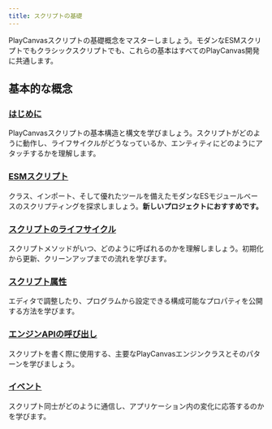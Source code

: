```yaml
---
title: スクリプトの基礎
---
```


PlayCanvasスクリプトの基礎概念をマスターしましょう。モダンなESMスクリプトでもクラシックスクリプトでも、これらの基本はすべてのPlayCanvas開発に共通します。

## 基本的な概念

### [はじめに](./getting-started.md)

PlayCanvasスクリプトの基本構造と構文を学びましょう。スクリプトがどのように動作し、ライフサイクルがどうなっているか、エンティティにどのようにアタッチするかを理解します。

### [ESMスクリプト](./esm-scripts.md)

クラス、インポート、そして優れたツールを備えたモダンなESモジュールベースのスクリプティングを探求しましょう。**新しいプロジェクトにおすすめです。**

### [スクリプトのライフサイクル](./script-lifecycle.md)

スクリプトメソッドがいつ、どのように呼ばれるのかを理解しましょう。初期化から更新、クリーンアップまでの流れを学びます。

### [スクリプト属性](./script-attributes/index.md)

エディタで調整したり、プログラムから設定できる構成可能なプロパティを公開する方法を学びます。

### [エンジンAPIの呼び出し](./engine-api.md)

スクリプトを書く際に使用する、主要なPlayCanvasエンジンクラスとそのパターンを学びましょう。

### [イベント](./events.md)

スクリプト同士がどのように通信し、アプリケーション内の変化に応答するのかを学びます。
